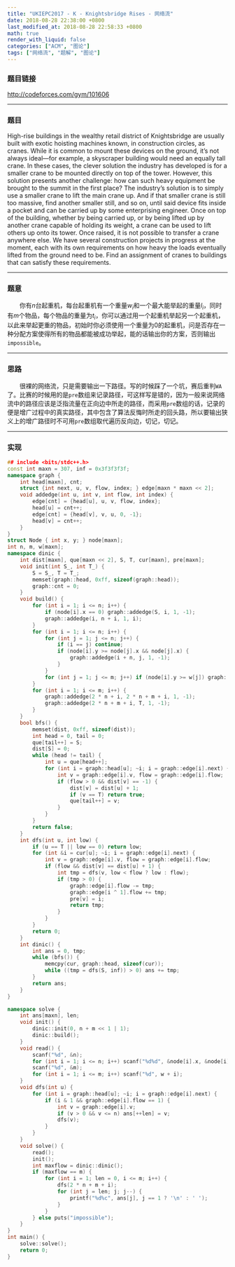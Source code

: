 ```yaml
---
title: "UKIEPC2017 - K - Knightsbridge Rises - 网络流"
date: 2018-08-28 22:38:00 +0800
last_modified_at: 2018-08-28 22:58:33 +0800
math: true
render_with_liquid: false
categories: ["ACM", "图论"]
tags: ["网络流", "题解", "图论"]
---
```


### 题目链接

http://codeforces.com/gym/101606

---

### 题目

High-rise buildings in the wealthy retail district of Knightsbridge are usually built with exotic hoisting machines known, in construction circles, as cranes.
While it is common to mount these devices on the ground, it’s not always ideal—for example, a skyscraper building would need an equally tall crane. In these cases, the clever solution the industry has developed is for a smaller crane to be mounted directly on top of the tower.
However, this solution presents another challenge: how can such heavy equipment be brought to the summit in the first place? The industry’s solution is to simply use a smaller crane to lift the main crane up. And if that smaller crane is still too massive, find another smaller still, and so on, until said device fits inside a pocket and can be carried up by some enterprising engineer.
Once on top of the building, whether by being carried up, or by being lifted up by another crane capable of holding its weight, a crane can be used to lift others up onto its tower. Once raised, it is not possible to transfer a crane anywhere else.
We have several construction projects in progress at the moment, each with its own requirements on how heavy the loads eventually lifted from the ground need to be. Find an assignment of cranes to buildings that can satisfy these requirements.

---

### 题意

&emsp;&emsp;你有$n$台起重机，每台起重机有一个重量$w_i$和一个最大能举起的重量$l_i$，同时有$m$个物品，每个物品的重量为$t_i$，你可以通过用一个起重机举起另一个起重机，以此来举起更重的物品，初始时你必须使用一个重量为$0$的起重机，问是否存在一种分配方案使得所有的物品都能被成功举起，能的话输出你的方案，否则输出`impossible`。

---

### 思路

&emsp;&emsp;很裸的网络流，只是需要输出一下路径。写的时候踩了一个坑，赛后重判`WA`了。比赛的时候用的是`pre`数组来记录路径，可这样写是错的，因为一般来说网络流中的路径应该是泛指流量在正向边中所走的路径，而采用`pre`数组的话，记录的便是增广过程中的真实路径，其中包含了算法反悔时所走的回头路，所以要输出狭义上的增广路径时不可用`pre`数组取代遍历反向边，切记，切记。

---

### 实现

```cpp
## include <bits/stdc++.h>
const int maxn = 307, inf = 0x3f3f3f3f;
namespace graph {
    int head[maxn], cnt;
    struct {int next, u, v, flow, index; } edge[maxn * maxn << 2];
    void addedge(int u, int v, int flow, int index) {
        edge[cnt] = {head[u], u, v, flow, index};
        head[u] = cnt++;
        edge[cnt] = {head[v], v, u, 0, -1};
        head[v] = cnt++;
    }
}
struct Node { int x, y; } node[maxn];
int n, m, w[maxn];
namespace dinic {
    int dist[maxn], que[maxn << 2], S, T, cur[maxn], pre[maxn];
    void init(int S_, int T_) {
        S = S_, T = T_;
        memset(graph::head, 0xff, sizeof(graph::head));
        graph::cnt = 0;
    }
    void build() {
        for (int i = 1; i <= n; i++) {
            if (node[i].x == 0) graph::addedge(S, i, 1, -1);
            graph::addedge(i, n + i, 1, i);
        }
        for (int i = 1; i <= n; i++) {
            for (int j = 1; j <= n; j++) {
                if (i == j) continue;
                if (node[i].y >= node[j].x && node[j].x) {
                    graph::addedge(i + n, j, 1, -1);
                }
            }
            for (int j = 1; j <= m; j++) if (node[i].y >= w[j]) graph::addedge(i + n, n * 2 + j, 1, -1);
        }
        for (int i = 1; i <= m; i++) {
            graph::addedge(2 * n + i, 2 * n + m + i, 1, -1);
            graph::addedge(2 * n + m + i, T, 1, -1);
        }
    }
    bool bfs() {
        memset(dist, 0xff, sizeof(dist));
        int head = 0, tail = 0;
        que[tail++] = S;
        dist[S] = 0;
        while (head != tail) {
            int u = que[head++];
            for (int i = graph::head[u]; ~i; i = graph::edge[i].next) {
                int v = graph::edge[i].v, flow = graph::edge[i].flow;
                if (flow > 0 && dist[v] == -1) {
                    dist[v] = dist[u] + 1;
                    if (v == T) return true;
                    que[tail++] = v;
                }
            }
        }
        return false;
    }
    int dfs(int u, int low) {
        if (u == T || low == 0) return low;
        for (int &i = cur[u]; ~i; i = graph::edge[i].next) {
            int v = graph::edge[i].v, flow = graph::edge[i].flow;
            if (flow && dist[v] == dist[u] + 1) {
                int tmp = dfs(v, low < flow ? low : flow);
                if (tmp > 0) {
                    graph::edge[i].flow -= tmp;
                    graph::edge[i ^ 1].flow += tmp;
                    pre[v] = i;
                    return tmp;
                }
            }
        }
        return 0;
    }
    int dinic() {
        int ans = 0, tmp;
        while (bfs()) {
            memcpy(cur, graph::head, sizeof(cur));
            while ((tmp = dfs(S, inf)) > 0) ans += tmp;
        }
        return ans;
    }
}

namespace solve {
    int ans[maxn], len;
    void init() {
        dinic::init(0, n + m << 1 | 1);
        dinic::build();
    }
    void read() {
        scanf("%d", &n);
        for (int i = 1; i <= n; i++) scanf("%d%d", &node[i].x, &node[i].y);
        scanf("%d", &m);
        for (int i = 1; i <= m; i++) scanf("%d", w + i);
    }
    void dfs(int u) {
        for (int i = graph::head[u]; ~i; i = graph::edge[i].next) {
            if (i & 1 && graph::edge[i].flow == 1) {
                int v = graph::edge[i].v;
                if (v > 0 && v <= n) ans[++len] = v;
                dfs(v);
            }
        }
    }
    void solve() {
        read();
        init();
        int maxflow = dinic::dinic();
        if (maxflow == m) {
            for (int i = 1; len = 0, i <= m; i++) {
                dfs(2 * n + m + i);
                for (int j = len; j; j--) {
                    printf("%d%c", ans[j], j == 1 ? '\n' : ' ');
                }
            }
        } else puts("impossible");
    }
}
int main() {
    solve::solve();
    return 0;
}

```